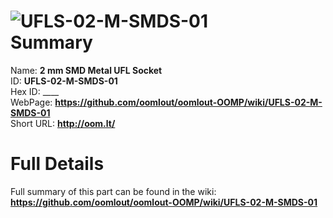 
![UFLS-02-M-SMDS-01](https://github.com/oomlout/oomlout-OOMP/blob/master/parts/UFLS-02-M-SMDS-01/UFLS-02-M-SMDS-01_420.jpg)   
Summary
=================
  
Name: __2 mm SMD Metal UFL Socket__    
ID: __UFLS-02-M-SMDS-01__   
Hex ID: ____   
WebPage: __https://github.com/oomlout/oomlout-OOMP/wiki/UFLS-02-M-SMDS-01__   
Short URL: __http://oom.lt/__   

Full Details
==========================
Full summary of this part can be found in the wiki:   
__https://github.com/oomlout/oomlout-OOMP/wiki/UFLS-02-M-SMDS-01__    

